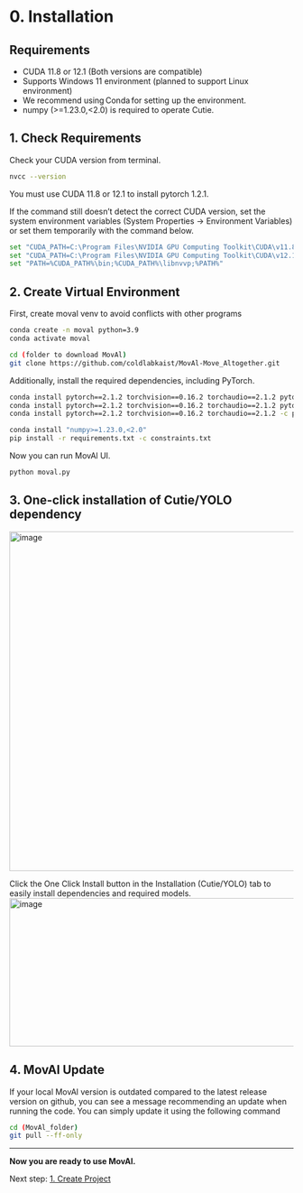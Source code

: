 # 0. Installation

## Requirements
- CUDA 11.8 or 12.1 (Both versions are compatible) 
- Supports Windows 11 environment (planned to support Linux environment)
- We recommend using Conda for setting up the environment.
- numpy (>=1.23.0,<2.0) is required to operate Cutie.

## 1. Check Requirements
Check your CUDA version from terminal.
```bash
nvcc --version
```
You must use CUDA 11.8 or 12.1 to install pytorch 1.2.1. 

If the command still doesn’t detect the correct CUDA version, set the system environment variables 
(System Properties → Environment Variables) or set them temporarily with the command below.
```bash
set "CUDA_PATH=C:\Program Files\NVIDIA GPU Computing Toolkit\CUDA\v11.8"  # for CUDA 11.8 only
set "CUDA_PATH=C:\Program Files\NVIDIA GPU Computing Toolkit\CUDA\v12.1"  # for CUDA 12.1 only
set "PATH=%CUDA_PATH%\bin;%CUDA_PATH%\libnvvp;%PATH%"
```

## 2. Create Virtual Environment
First, create moval venv to avoid conflicts with other programs
```bash
conda create -n moval python=3.9
conda activate moval

cd (folder to download MovAl)
git clone https://github.com/coldlabkaist/MovAl-Move_Altogether.git
```
Additionally, install the required dependencies, including PyTorch.
```bash
conda install pytorch==2.1.2 torchvision==0.16.2 torchaudio==2.1.2 pytorch-cuda=11.8 -c pytorch -c nvidia  # for Window with CUDA 11.8 only
conda install pytorch==2.1.2 torchvision==0.16.2 torchaudio==2.1.2 pytorch-cuda=12.1 -c pytorch -c nvidia  # for Window with CUDA 12.1 only
conda install pytorch==2.1.2 torchvision==0.16.2 torchaudio==2.1.2 -c pytorch  # for Linux only

conda install "numpy>=1.23.0,<2.0"
pip install -r requirements.txt -c constraints.txt
```
Now you can run MovAl UI.
``` bash
python moval.py
```

## 3. One-click installation of Cutie/YOLO dependency
<img width="884" height="602" alt="image" src="https://github.com/user-attachments/assets/cc934834-acac-4529-86a8-26d190afcfba" />

Click the One Click Install button in the Installation (Cutie/YOLO) tab to easily install dependencies and required models.
<img width="558" height="263" alt="image" src="https://github.com/user-attachments/assets/803a8381-deb7-4c56-a3e0-f65798ba8333" />

## 4. MovAl Update
If your local MovAl version is outdated compared to the latest release version on github, you can see a message recommending an update when running the code. 
You can simply update it using the following command
```bash
cd (MovAl_folder)
git pull --ff-only
```

---

**Now you are ready to use MovAl.**

Next step: [1. Create Project](https://github.com/coldlabkaist/MovAl/blob/main/tutorial/1_Create_Project.md)
